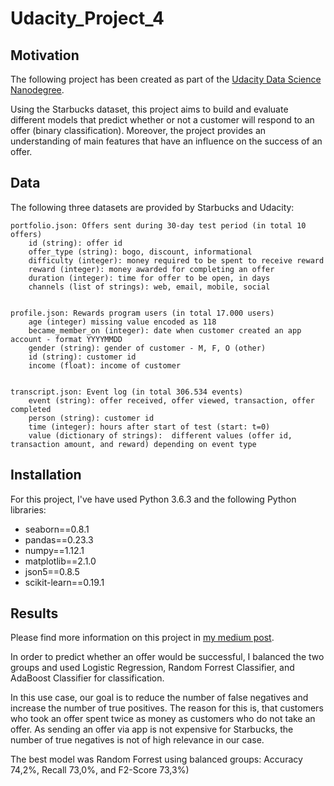 # Udacity_Project_4


## Motivation

The following project has been created as part of the [Udacity Data Science Nanodegree](https://www.udacity.com/course/data-scientist-nanodegree--nd025).

Using the Starbucks dataset, this project aims to build and evaluate different models that predict whether or not a customer will respond to an offer (binary classification). Moreover, the project provides an understanding of main features that have an influence on the success of an offer.

## Data

The following three datasets are provided by Starbucks and Udacity:

    portfolio.json: Offers sent during 30-day test period (in total 10 offers)
        id (string): offer id
        offer_type (string): bogo, discount, informational
        difficulty (integer): money required to be spent to receive reward
        reward (integer): money awarded for completing an offer       
        duration (integer): time for offer to be open, in days
        channels (list of strings): web, email, mobile, social
        

    profile.json: Rewards program users (in total 17.000 users)
        age (integer) missing value encoded as 118
        became_member_on (integer): date when customer created an app account - format YYYYMMDD
        gender (string): gender of customer - M, F, O (other)       
        id (string): customer id        
        income (float): income of customer


    transcript.json: Event log (in total 306.534 events)
        event (string): offer received, offer viewed, transaction, offer completed
        person (string): customer id
        time (integer): hours after start of test (start: t=0)
        value (dictionary of strings):  different values (offer id, transaction amount, and reward) depending on event type
        
        
  ## Installation

For this project, I've have used Python 3.6.3 and the following Python libraries:

- seaborn==0.8.1
- pandas==0.23.3
- numpy==1.12.1
- matplotlib==2.1.0
- json5==0.8.5
- scikit-learn==0.19.1

## Results

Please find more information on this project in [my medium post](https://medium.com/p/529fce2a9996/).

In order to predict whether an offer would be successful, I balanced the two groups and used Logistic Regression, Random Forrest Classifier, and AdaBoost Classifier for classification.

In this use case, our goal is to reduce the number of false negatives and increase the number of true positives. The reason for this is, that customers who took an offer spent twice as money as customers who do not take an offer. As sending an offer via app is not expensive for Starbucks, the number of true negatives is not of high relevance in our case.

The best model was Random Forrest using balanced groups: Accuracy 74,2%, Recall 73,0%, and F2-Score 73,3%)
